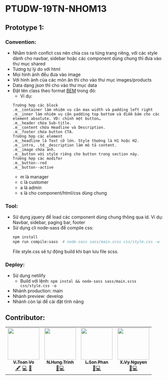 # PTUDW-19TN-NHOM13

## Prototype 1: 
### Convention:
- Nhằm tránh confict css nên chia css ra từng trang riêng, với các style dành cho navbar, sidebar hoặc các component dùng chung thì đưa vào thư mục shared
- Tương tự lý do với html
- Mọi hình ảnh đều đưa vào image
- Với hình ảnh của các món ăn thì cho vào thư mục images/products
- Data dạng json thì cho vào thư mục data
- Đặt tên class theo format [BEM](https://topdev.vn/blog/bem-la-gi/#:~:text=BEM%20l%C3%A0%20vi%E1%BA%BFt%20t%E1%BA%AFt%20c%E1%BB%A7a%20Block-Element-Modifier%2C%20l%C3%A0%20m%E1%BB%99t,ngh%C4%A9a%20g%C3%AC%2C%20n%C3%B3%20th%E1%BB%B1c%20hi%E1%BB%87n%20nhi%E1%BB%87m%20v%E1%BB%A5%20g%C3%AC) trong đó:
  - Ví dụ:
  ```
  Trường hợp các block
  .m__container làm nhiệm vụ cân max width và padding left right
  .m__inner làm nhiệm vụ cân padding top bottom và điểm bám cho các element absolute. VD: chỉnh một button…
  .m__header chứa Sub-title.
  .m__content chứa Headline và Description.
  .m__footer chứa button CTA.
  Trường hợp các element
  .m__headline là Text cỡ lớn. Style thường là H1 hoặc H2.
  .m__intro, .td__description làm mô tả content.
  .m__image chứa ảnh.
  .m__button với style riêng cho button trong section này.
  Trường hợp các modifer
  .m__button--red
  .m__button--active
  ```
  - m là manager
  - c là customer
  - a là admin
  - s là cho component/html/css dùng chung

### Tool:
- Sử dụng jquery để load các component dùng chung thông qua id. Ví dụ: Navbar, sidebar, paging bar, footer
- Sử dụng cli node-sass để compile css:
  ```bash
  npm install
  npm run compile:sass  # node-sass sass/main.scss css/style.css -w
  ```
  File style.css sẽ tự động build khi bạn lưu file scss.

### Deploy:
- Sử dụng netilify
  - Build với lệnh: ```npm instal && node-sass sass/main.scss css/style.css -o```
- Nhánh production: main
- Nhánh preview: develop
- Nhánh còn lại để cài đặt tính năng

## Contributor:
<!-- ALL-CONTRIBUTORS-LIST:START - Do not remove or modify this section -->
<!-- prettier-ignore-start -->
<!-- markdownlint-disable -->
<table>
  <tr>
    <td align="center"><a href="https://maxminlevel.github.io"><img src="https://avatars.githubusercontent.com/u/23698695?v=4?s=100" width="100px;" alt=""/><br /><sub><b>V.Toan Vo</b></sub></a><br /><a href="" title="Content">🖋</a> <a href="" title="Code">💻</a> <a href="#design-corneliusroemer" title="Documentation">📖</a></td>
    <td align="center"><a href="https://github.com/tnghung"><img src="https://avatars.githubusercontent.com/u/100503370?v=4?s=100" width="100px;" alt=""/><br /><sub><b>N.Hung Trinh</b></sub></a><br /><a href="" title="Technical">📖</a><a href="" title="Code">💻</a></td>
    <td align="center"><a href="https://github.com/drwpls"><img src="https://avatars.githubusercontent.com/u/56083989?v=4?s=100" width="100px;" alt=""/><br /><sub><b>L.Son Phan</b></sub></a><br /><a href="" title="Technical">📖</a><a href="" title="Code">💻</a></td>
    <td align="center"><a href="https://github.com/NXV5111"><img src="https://avatars.githubusercontent.com/u/66857046?v=4?s=100" width="100px;" alt=""/><br /><sub><b>X.Vy Nguyen</b></sub></a><br /><a href="" title="Technical">📖</a><a href="" title="Code">💻</a></td>
  </tr>
</table>

<!-- markdownlint-restore -->
<!-- prettier-ignore-end -->

<!-- ALL-CONTRIBUTORS-LIST:END -->